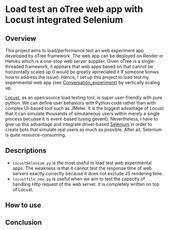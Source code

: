 # Load test an oTree web app with Locust integrated Selenium

## Overview

This project aims to load/performance test an web experiment app developed by oTree framework. The web app can be deployed on Render or Heroku which is a one-stop web server supplier. Given oTree is a single-threaded framework, it appears that web apps based on that cannot be horizontally scaled up (I would be greatly aprreciated it If someone konws how to address the issue). Hence, I set up this project to load test my experimental web app (see [Conversation_experiment](https://github.com/GHCharlesLau/Conversation_experiment)) by vertically scaling up.

[Locust](https://locust.io/), as an open source load testing tool, is super user-friendly with pure python. We can define user behaviors with Python code rather than with complex UI-based tool such as JMeter. It is the biggest advantage of Locust that it can simulate thousands of simutaneous users within merely a single process becuase it is event-based (using gevent). Nevertheless, I have to give up this advantage and integrate driver-based [Selenium](https://www.selenium.dev/) in order to create bots that simulate real users as much as possible. After all, Selenium is quite resource-consuming.

## Descriptions

* `LocustSelenium.py` is the most useful to load test web experimental apps. The weakness is that it cannot test the response time of web servers exactly correctly because it does not exclude JS rendering time.
* `locustfile_new.py` is useful when we aim to test the capacity of handling Http request of the web server. It is completely written on top of Locust.

## How to use

## Conclusion
